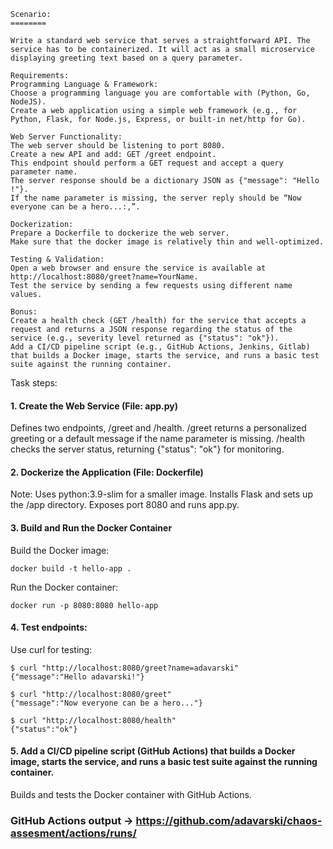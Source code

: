 ```
Scenario:
========

Write a standard web service that serves a straightforward API. The service has to be containerized. It will act as a small microservice displaying greeting text based on a query parameter.

Requirements:
Programming Language & Framework:
Choose a programming language you are comfortable with (Python, Go, NodeJS).
Create a web application using a simple web framework (e.g., for Python, Flask, for Node.js, Express, or built-in net/http for Go).

Web Server Functionality:
The web server should be listening to port 8080.
Create a new API and add: GET /greet endpoint.
This endpoint should perform a GET request and accept a query parameter name.
The server response should be a dictionary JSON as {"message": "Hello !"}.
If the name parameter is missing, the server reply should be “Now everyone can be a hero...:,”.

Dockerization:
Prepare a Dockerfile to dockerize the web server.
Make sure that the docker image is relatively thin and well-optimized.

Testing & Validation:
Open a web browser and ensure the service is available at http://localhost:8080/greet?name=YourName.
Test the service by sending a few requests using different name values.

Bonus:
Create a health check (GET /health) for the service that accepts a request and returns a JSON response regarding the status of the service (e.g., severity level returned as {"status": "ok"}).
Add a CI/CD pipeline script (e.g., GitHub Actions, Jenkins, Gitlab) that builds a Docker image, starts the service, and runs a basic test suite against the running container.
```
Task steps:

#### 1. Create the Web Service (File: app.py)

Defines two endpoints, /greet and /health.
/greet returns a personalized greeting or a default message if the name parameter is missing.
/health checks the server status, returning {"status": "ok"} for monitoring.

#### 2. Dockerize the Application (File: Dockerfile)

Note: Uses python:3.9-slim for a smaller image. Installs Flask and sets up the /app directory. Exposes port 8080 and runs app.py.

#### 3. Build and Run the Docker Container

Build the Docker image:

```
docker build -t hello-app .
```
Run the Docker container:

```
docker run -p 8080:8080 hello-app
```
#### 4. Test endpoints:

Use curl for testing:
```
$ curl "http://localhost:8080/greet?name=adavarski"
{"message":"Hello adavarski!"}

$ curl "http://localhost:8080/greet"
{"message":"Now everyone can be a hero..."}

$ curl "http://localhost:8080/health"
{"status":"ok"}
```

#### 5. Add a CI/CD pipeline script (GitHub Actions) that builds a Docker image, starts the service, and runs a basic test suite against the running container.

Builds and tests the Docker container with GitHub Actions.

### GitHub Actions output -> https://github.com/adavarski/chaos-assesment/actions/runs/
